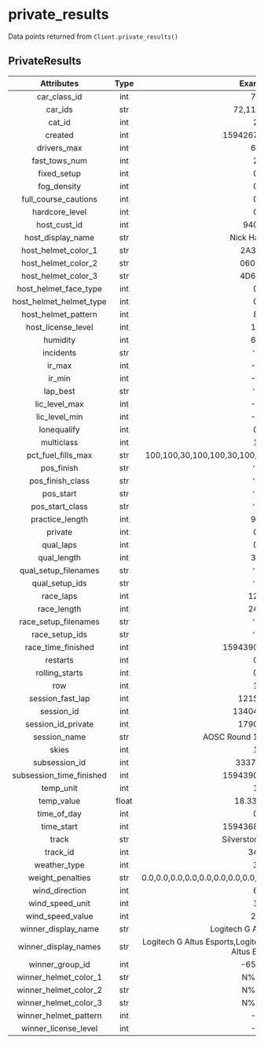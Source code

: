 # private_results
Data points returned from `Client.private_results()`

## PrivateResults

|        Attributes        | Type  |                                  Example                                   |
| :----------------------: | :---: | :------------------------------------------------------------------------: |
|       car_class_id       |  int  |                                     79                                     |
|         car_ids          |  str  |                                 72,117,118                                 |
|          cat_id          |  int  |                                     2                                      |
|         created          |  int  |                               1594267926000                                |
|       drivers_max        |  int  |                                     60                                     |
|      fast_tows_num       |  int  |                                     2                                      |
|       fixed_setup        |  int  |                                     0                                      |
|       fog_density        |  int  |                                     0                                      |
|   full_course_cautions   |  int  |                                     0                                      |
|      hardcore_level      |  int  |                                     0                                      |
|       host_cust_id       |  int  |                                   94043                                    |
|    host_display_name     |  str  |                               Nick Haeusler                                |
|   host_helmet_color_1    |  str  |                                   2A3795                                   |
|   host_helmet_color_2    |  str  |                                   060BDD                                   |
|   host_helmet_color_3    |  str  |                                   4D6BC7                                   |
|  host_helmet_face_type   |  int  |                                     0                                      |
| host_helmet_helmet_type  |  int  |                                     0                                      |
|   host_helmet_pattern    |  int  |                                     8                                      |
|    host_license_level    |  int  |                                     15                                     |
|         humidity         |  int  |                                     63                                     |
|        incidents         |  str  |                                    `''`                                    |
|          ir_max          |  int  |                                     -1                                     |
|          ir_min          |  int  |                                     -1                                     |
|         lap_best         |  str  |                                    `''`                                    |
|      lic_level_max       |  int  |                                     -1                                     |
|      lic_level_min       |  int  |                                     -1                                     |
|       lonequalify        |  int  |                                     0                                      |
|        multiclass        |  int  |                                     1                                      |
|    pct_fuel_fills_max    |  str  |            100,100,30,100,100,30,100,100,30,100,100,30,100,100             |
|        pos_finish        |  str  |                                    `''`                                    |
|     pos_finish_class     |  str  |                                    `''`                                    |
|        pos_start         |  str  |                                    `''`                                    |
|     pos_start_class      |  str  |                                    `''`                                    |
|     practice_length      |  int  |                                     90                                     |
|         private          |  int  |                                     0                                      |
|        qual_laps         |  int  |                                     0                                      |
|       qual_length        |  int  |                                     30                                     |
|   qual_setup_filenames   |  str  |                                    `''`                                    |
|      qual_setup_ids      |  str  |                                    `''`                                    |
|        race_laps         |  int  |                                    126                                     |
|       race_length        |  int  |                                    240                                     |
|   race_setup_filenames   |  str  |                                    `''`                                    |
|      race_setup_ids      |  str  |                                    `''`                                    |
|    race_time_finished    |  int  |                               1594390250000                                |
|         restarts         |  int  |                                     0                                      |
|      rolling_starts      |  int  |                                     0                                      |
|           row            |  int  |                                     1                                      |
|     session_fast_lap     |  int  |                                  1215599                                   |
|        session_id        |  int  |                                 134045275                                  |
|    session_id_private    |  int  |                                  1790911                                   |
|       session_name       |  str  |                         AOSC Round 1 - Silverstone                         |
|          skies           |  int  |                                     1                                      |
|      subsession_id       |  int  |                                  33375595                                  |
| subsession_time_finished |  int  |                               1594390551000                                |
|        temp_unit         |  int  |                                     1                                      |
|        temp_value        | float |                                 18.333334                                  |
|       time_of_day        |  int  |                                     0                                      |
|        time_start        |  int  |                               1594368005000                                |
|          track           |  str  |                            Silverstone Circuit                             |
|         track_id         |  int  |                                    341                                     |
|       weather_type       |  int  |                                     3                                      |
|     weight_penalties     |  str  |      0.0,0.0,0.0,0.0,0.0,0.0,0.0,0.0,0.0,0.0,0.0,0.0,0.0,0.0,0.0,0.0       |
|      wind_direction      |  int  |                                     6                                      |
|     wind_speed_unit      |  int  |                                     1                                      |
|     wind_speed_value     |  int  |                                     22                                     |
|   winner_display_name    |  str  |                          Logitech G Altus Esports                          |
|   winner_display_names   |  str  | Logitech G Altus Esports,Logitech G Altus Esports,Logitech G Altus Esports |
|     winner_group_id      |  int  |                                   -65804                                   |
|  winner_helmet_color_1   |  str  |                                   N%2FA                                    |
|  winner_helmet_color_2   |  str  |                                   N%2FA                                    |
|  winner_helmet_color_3   |  str  |                                   N%2FA                                    |
|  winner_helmet_pattern   |  int  |                                     -1                                     |
|   winner_license_level   |  int  |                                     -1                                     |